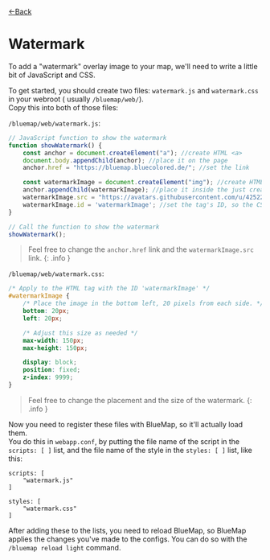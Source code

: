 [←Back](../README.md)

# Watermark

To add a "watermark" overlay image to your map, we'll need to write a little bit of JavaScript and CSS.

To get started, you should create two files: `watermark.js` and `watermark.css` in your webroot (
usually `/bluemap/web/`).  
Copy this into both of those files:

`/bluemap/web/watermark.js`:
```js
// JavaScript function to show the watermark
function showWatermark() {
    const anchor = document.createElement("a"); //create HTML <a>
    document.body.appendChild(anchor); //place it on the page
    anchor.href = "https://bluemap.bluecolored.de/"; //set the link

    const watermarkImage = document.createElement("img"); //create HTML <img>
    anchor.appendChild(watermarkImage); //place it inside the just created <a>
    watermarkImage.src = "https://avatars.githubusercontent.com/u/42522657"; //set the image URL
    watermarkImage.id = 'watermarkImage'; //set the tag's ID, so the CSS style will apply to it
}

// Call the function to show the watermark
showWatermark();
```

> Feel free to change the `anchor.href` link and the `watermarkImage.src` link.
{: .info }

`/bluemap/web/watermark.css`:
```css
/* Apply to the HTML tag with the ID 'watermarkImage' */
#watermarkImage {
    /* Place the image in the bottom left, 20 pixels from each side. */
    bottom: 20px;
    left: 20px;

    /* Adjust this size as needed */
    max-width: 150px;
    max-height: 150px;

    display: block;
    position: fixed;
    z-index: 9999;
}
```

> Feel free to change the placement and the size of the watermark.
{: .info }

Now you need to register these files with BlueMap, so it'll actually load them.  
You do this in `webapp.conf`, by putting the file name of the script in the `scripts: [ ]` list,
and the file name of the style in the `styles: [ ]` list, like this:

```hocon
scripts: [
    "watermark.js"
]

styles: [
    "watermark.css"
]
```

After adding these to the lists, you need to reload BlueMap, so BlueMap applies the changes you've made to the configs.
You can do so with the `/bluemap reload light` command.
